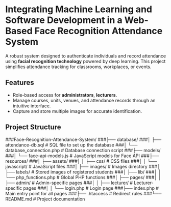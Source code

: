 ﻿# Integrating Machine Learning and Software Development in a Web-Based Face Recognition Attendance System

A robust system designed to authenticate individuals and record attendance using **facial recognition technology** powered by deep learning. This project simplifies attendance tracking for classrooms, workplaces, or events.


## **Features**

- Role-based access for **administrators**, **lecturers**.
- Manage courses, units, venues, and attendance records through an intuitive interface.
- Capture and store multiple images for accurate identification.

## Project Structure

###Face-Recognition-Attendance-System/
###├── database/
###│   ├── attendance-db.sql         # SQL file to set up the database
###│   └── database_connection.php   # Database connection script
###├── models/
###│   └── face-api-models.js        # JavaScript models for Face API
###├── resources/
###│   ├── assets/
###│   │   ├── css/                  # CSS files
###│   │   └── javascript/           # JavaScript files
###│   ├── images/                   # Images directory
###│   ├── labels/                   # Stored images of registered students
###│   ├── lib/
###│   │   └── php_functions.php     # Global PHP functions
###│   ├── pages/
###│   │   ├── admin/                # Admin-specific pages
###│   │   ├── lecturer/             # Lecturer-specific pages
###│   │   └── login.php             # Login page
###├── index.php                     # Main entry point for all pages
###├── .htaccess                     # Redirect rules
###└── README.md                     # Project documentation


